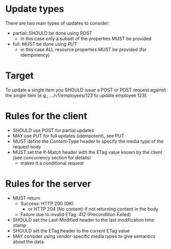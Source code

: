 # Update types
There are two main types of updates to consider:
* partial: SHOULD be done using POST
  * in this case only a subset of the properties MUST be provided
* full: MUST be done using PUT
  * in this case ALL resource properties MUST be provided (for idempotency)

# Target
To update a single item you SHOULD issue a POST or POST request against the single item (e.g., .../v1/employees/123 to update employee 123).

# Rules for the client
* SHOULD use POST for partial updates
* MAY use PUT for full updates (idempotent), see PUT
* MUST define the Content-Type header to specify the media type of the request body
* MUST set the If-Match header with the ETag value known by the client (see concurrency section for details)
  * makes it a conditional request

# Rules for the server 
* MUST return
  * Success: HTTP 200 (OK)
    * or HTTP 204 (No content) if not returning content in the body
  * Failure due to invalid ETag: 412 (Precondition Failed)
* SHOULD set the Last-Modified header to the last modification time stamp
* SHOULD set the ETag header to the current ETag value
* MAY consider using vendor-specific media types to give semantics about the data.